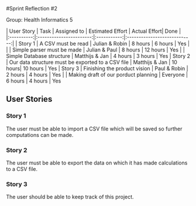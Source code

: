 #Sprint Reflection #2

Group: Health Informatics 5

| User Story | Task 			       | Assigned to | Estimated Effort             | Actual Effort| Done |  
|:----------:|:-----------------------:|:-----------:|:----------------------------:|
| Story 1    | A CSV must be read	 | Julian & Robin    | 8 hours  | 6 hours | Yes                    |
|			 | Simple parser must be made | Julian & Paul | 8 hours | 12 hours | Yes
|			 | Simple Database structure | Matthijs & Jan | 4 hours | 3 hours | Yes
| Story 2    | Our data structure must be exported to a CSV file | Matthijs & Jan | 10 hours| 10 hours | Yes 
| Story 3 	 | Finishing the product vision  | Paul & Robin   | 2 hours            | 4 hours | Yes
|			 | Making draft of our porduct planning | Everyone | 6 hours      | 4 hours | Yes
 

## User Stories

### Story 1

The user must be able to import a CSV file which will be saved so further computations can be made. 

### Story 2

The user must be able to export the data on which it has made calculations to a CSV file.

### Story 3

The user should be able to keep track of this project. 